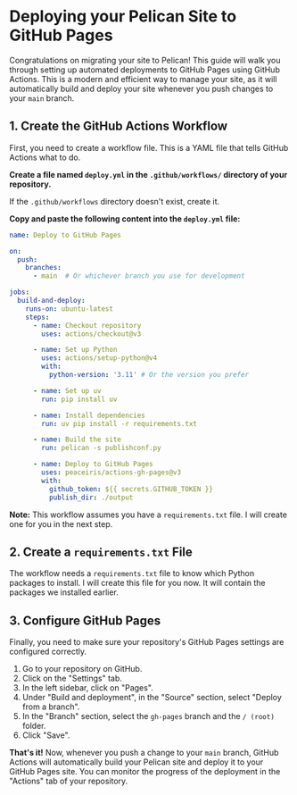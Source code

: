 # Deploying your Pelican Site to GitHub Pages

Congratulations on migrating your site to Pelican! This guide will walk you through setting up automated deployments to GitHub Pages using GitHub Actions. This is a modern and efficient way to manage your site, as it will automatically build and deploy your site whenever you push changes to your `main` branch.

## 1. Create the GitHub Actions Workflow

First, you need to create a workflow file. This is a YAML file that tells GitHub Actions what to do.

**Create a file named `deploy.yml` in the `.github/workflows/` directory of your repository.**

If the `.github/workflows` directory doesn't exist, create it.

**Copy and paste the following content into the `deploy.yml` file:**

```yaml
name: Deploy to GitHub Pages

on:
  push:
    branches:
      - main  # Or whichever branch you use for development

jobs:
  build-and-deploy:
    runs-on: ubuntu-latest
    steps:
      - name: Checkout repository
        uses: actions/checkout@v3

      - name: Set up Python
        uses: actions/setup-python@v4
        with:
          python-version: '3.11' # Or the version you prefer

      - name: Set up uv
        run: pip install uv

      - name: Install dependencies
        run: uv pip install -r requirements.txt

      - name: Build the site
        run: pelican -s publishconf.py

      - name: Deploy to GitHub Pages
        uses: peaceiris/actions-gh-pages@v3
        with:
          github_token: ${{ secrets.GITHUB_TOKEN }}
          publish_dir: ./output
```

**Note:** This workflow assumes you have a `requirements.txt` file. I will create one for you in the next step.

## 2. Create a `requirements.txt` File

The workflow needs a `requirements.txt` file to know which Python packages to install. I will create this file for you now. It will contain the packages we installed earlier.

## 3. Configure GitHub Pages

Finally, you need to make sure your repository's GitHub Pages settings are configured correctly.

1.  Go to your repository on GitHub.
2.  Click on the "Settings" tab.
3.  In the left sidebar, click on "Pages".
4.  Under "Build and deployment", in the "Source" section, select "Deploy from a branch".
5.  In the "Branch" section, select the `gh-pages` branch and the `/ (root)` folder.
6.  Click "Save".

**That's it!** Now, whenever you push a change to your `main` branch, GitHub Actions will automatically build your Pelican site and deploy it to your GitHub Pages site. You can monitor the progress of the deployment in the "Actions" tab of your repository.
